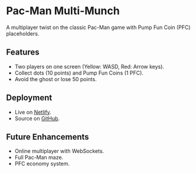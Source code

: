 # Pac-Man Multi-Munch

A multiplayer twist on the classic Pac-Man game with Pump Fun Coin (PFC) placeholders.

## Features
- Two players on one screen (Yellow: WASD, Red: Arrow keys).
- Collect dots (10 points) and Pump Fun Coins (1 PFC).
- Avoid the ghost or lose 50 points.

## Deployment
- Live on [Netlify](https://your-netlify-url-here.netlify.app).
- Source on [GitHub](https://github.com/your-username/pacman-multi-munch).

## Future Enhancements
- Online multiplayer with WebSockets.
- Full Pac-Man maze.
- PFC economy system.
